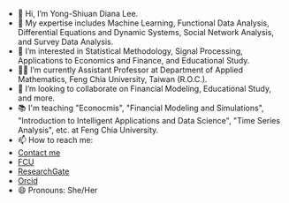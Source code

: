 - 👋 Hi, I’m Yong-Shiuan Diana Lee.
- 🧠 My expertise includes Machine Learning, Functional Data Analysis, Differential Equations and Dynamic Systems, Social Network Analysis, and Survey Data Analysis.
- 👀 I’m interested in Statistical Methodology, Signal Processing, Applications to Economics and Finance, and Educational Study.
- 👩‍🏫 I’m currently Assistant Professor at Department of Applied Mathematics, Feng Chia University, Taiwan (R.O.C.).
- 🤝 I’m looking to collaborate on Financial Modeling, Educational Study, and more.
- 📚 I'm teaching "Econocmis", "Financial Modeling and Simulations", "Introduction to Intelligent Applications and Data Science", "Time Series Analysis", etc. at Feng Chia University.
- 📫 How to reach me:
- [Contact me](mailto:yongslee@fcu.edu.tw)
- [FCU](https://apmath.fcu.edu.tw/en/teachers-detail/?id=T11217&unit_id=CS01)
- [ResearchGate](https://www.researchgate.net/profile/Yong-Shiuan-Lee/)
- [Orcid](https://orcid.org/my-orcid?orcid=0000-0003-3760-4513)
- 😄 Pronouns: She/Her


<!---
DianaYSLee/DianaYSLee is a ✨ special ✨ repository because its `README.md` (this file) appears on your GitHub profile.
You can click the Preview link to take a look at your changes.
--->
